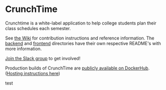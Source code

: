 # CrunchTime

Crunchtime is a white-label application to help college students plan their class schedules each semester.

See [the Wiki](https://github.com/crunch-time/crunchtime/wiki) for contribution instructions and reference information. The [backend](backend/) and [frontend](frontend/) directories have their own respective README's with more information.

[Join the Slack group](https://join.slack.com/t/crunch-time-oss/shared_invite/zt-kpc8eewg-Q3VtKzuMWHTBu5xBDo51Ug) to get involved!

Production builds of CrunchTime are [publicly available on DockerHub](https://hub.docker.com/repository/docker/crunchtimeapp/crunchtime#). ([Hosting instructions here](https://github.com/crunch-time/crunchtime/wiki/Hosting)) 

test
